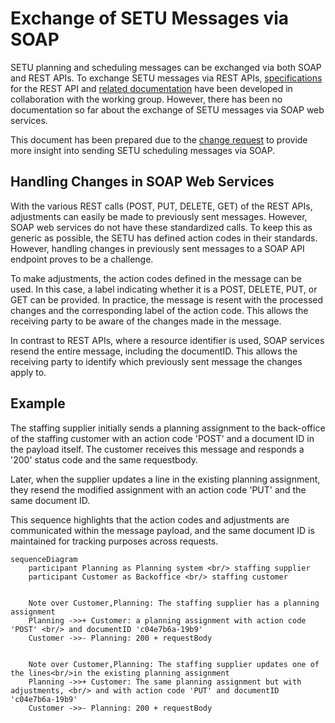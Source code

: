 # Exchange of SETU Messages via SOAP

SETU planning and scheduling messages can be exchanged via both SOAP and REST APIs. To exchange SETU messages via REST APIs, [specifications](../oas.mdx) for the REST API and [related documentation](../../api/) have been developed in collaboration with the working group. However, there has been no documentation so far about the exchange of SETU messages via SOAP web services.

This document has been prepared due to the [change request](https://setu.semantic-treehouse.nl/issue/ChangeRequest_c03692a9-3af4-4f0e-8879-f110bf1a5171) to provide more insight into sending SETU scheduling messages via SOAP.

## Handling Changes in SOAP Web Services
With the various REST calls (POST, PUT, DELETE, GET) of the REST APIs, adjustments can easily be made to previously sent messages. However, SOAP web services do not have these standardized calls. To keep this as generic as possible, the SETU has defined action codes in their standards. However, handling changes in previously sent messages to a SOAP API endpoint proves to be a challenge.

To make adjustments, the action codes defined in the message can be used. In this case, a label indicating whether it is a POST, DELETE, PUT, or GET can be provided. In practice, the message is resent with the processed changes and the corresponding label of the action code. This allows the receiving party to be aware of the changes made in the message.

In contrast to REST APIs, where a resource identifier is used, SOAP services resend the entire message, including the documentID. This allows the receiving party to identify which previously sent message the changes apply to.

## Example

The staffing supplier initially sends a planning assignment to the back-office of the staffing customer with an action code 'POST' and a document ID in the payload itself. The customer receives this message and responds a '200' status code and the same requestbody.

Later, when the supplier updates a line in the existing planning assignment, they resend the modified assignment with an action code 'PUT' and the same document ID. 

This sequence highlights that the action codes and adjustments are communicated within the message payload, and the same document ID is maintained for tracking purposes across requests.

```mermaid
sequenceDiagram
    participant Planning as Planning system <br/> staffing supplier
    participant Customer as Backoffice <br/> staffing customer
  

    Note over Customer,Planning: The staffing supplier has a planning assignment
    Planning ->>+ Customer: a planning assignment with action code 'POST' <br/> and documentID 'c04e7b6a-19b9'
    Customer ->>- Planning: 200 + requestBody


    Note over Customer,Planning: The staffing supplier updates one of the lines<br/>in the existing planning assignment
    Planning ->>+ Customer: The same planning assignment but with adjustments, <br/> and with action code 'PUT' and documentID 'c04e7b6a-19b9'
    Customer ->>- Planning: 200 + requestBody

    
```